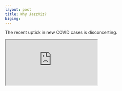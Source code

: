 ```yaml
---
layout: post
title: Why JazzViz?
bigimg: 
---
```


The recent uptick in new COVID cases is disconcerting.

<iframe src="https://rpubs.com/bac3917/git062420"></iframe>
